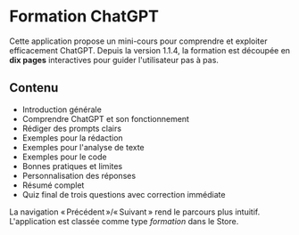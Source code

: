 # Formation ChatGPT

Cette application propose un mini-cours pour comprendre et exploiter efficacement ChatGPT. Depuis la version 1.1.4, la formation est découpée en **dix pages** interactives pour guider l'utilisateur pas à pas.

## Contenu
- Introduction générale
- Comprendre ChatGPT et son fonctionnement
- Rédiger des prompts clairs
- Exemples pour la rédaction
- Exemples pour l'analyse de texte
- Exemples pour le code
- Bonnes pratiques et limites
- Personnalisation des réponses
- Résumé complet
- Quiz final de trois questions avec correction immédiate

La navigation « Précédent »/« Suivant » rend le parcours plus intuitif. L'application est classée comme type *formation* dans le Store.
